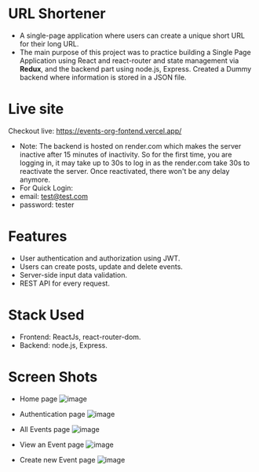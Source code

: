 # URL Shortener
- A single-page application where users can create a unique short URL for their long URL.
- The main purpose of this project was to practice building a Single Page Application using React and react-router and state management via <b>Redux</b>, and the backend part using node.js, Express. Created a Dummy backend where information is stored in a JSON file.

# Live site
Checkout live: https://events-org-fontend.vercel.app/
- Note: The backend is hosted on render.com which makes the server inactive after 15 minutes of inactivity. So for the
  first time, you are logging in, it may take up to 30s to log in as the render.com take 30s to reactivate the server.
  Once reactivated, there won't be any delay anymore.
- For Quick Login:
- email: test@test.com
- password: tester

# Features
- User authentication and authorization using JWT.
- Users can create posts, update and delete events.
- Server-side input data validation.
- REST API for every request.

# Stack Used
- Frontend: ReactJs, react-router-dom.
- Backend: node.js, Express.
  
# Screen Shots
- Home page
  ![image](https://github.com/sadman59m/events-org-fontend/assets/79523082/f21e6404-7e48-46f0-b34a-f289e801b2e4)

- Authentication page
  ![image](https://github.com/sadman59m/events-org-fontend/assets/79523082/70942d49-d7d8-4def-bb63-f0d973be41c6)

- All Events page
  ![image](https://github.com/sadman59m/events-org-fontend/assets/79523082/a8767f5e-6612-4a67-b538-e524e929a184)

- View an Event page
 ![image](https://github.com/sadman59m/events-org-fontend/assets/79523082/aaaff2f6-7dc8-4da9-912d-9128f2b16302)

- Create new Event page
  ![image](https://github.com/sadman59m/events-org-fontend/assets/79523082/f99269da-0742-4aa8-beb0-c376c1f587c8)

